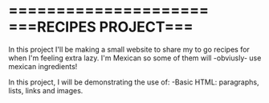 =====================
===RECIPES PROJECT===
=====================

In this project I'll be making a small website to share my to go recipes for when I'm feeling extra lazy. I'm Mexican so some of them will -obviusly- use mexican ingredients!

In this project, I will be demonstrating the use of:
-Basic HTML: paragraphs, lists, links and images.


